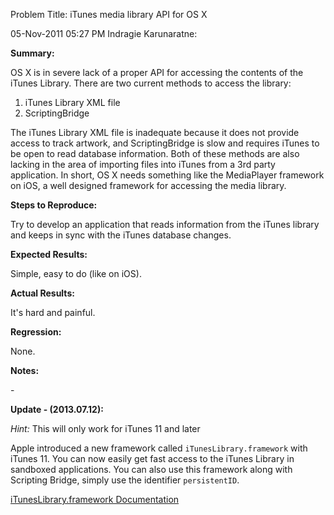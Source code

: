 Problem Title: iTunes media library API for OS X

05-Nov-2011 05:27 PM Indragie Karunaratne:

**Summary:**

OS X is in severe lack of a proper API for accessing the contents of the iTunes Library. There are two current methods to access the library:

1) iTunes Library XML file
2) ScriptingBridge

The iTunes Library XML file is inadequate because it does not provide access to track artwork, and ScriptingBridge is slow and requires iTunes to be open to read database information. Both of these methods are also lacking in the area of importing files into iTunes from a 3rd party application. In short, OS X needs something like the MediaPlayer framework on iOS, a well designed framework for accessing the media library.

**Steps to Reproduce:**

Try to develop an application that reads information from the iTunes library and keeps in sync with the iTunes database changes.

**Expected Results:**

Simple, easy to do (like on iOS).

**Actual Results:**

It's hard and painful.

**Regression:**

None.

**Notes:**

\-

**Update - (2013.07.12):**

*Hint:* This will only work for iTunes 11 and later

Apple introduced a new framework called `iTunesLibrary.framework` with iTunes 11.
You can now easily get fast access to the iTunes Library in sandboxed applications.
You can also use this framework along with Scripting Bridge, simply use the identifier `persistentID`.

<a href="https://developer.apple.com/library/mac/#documentation/iTunesLibrary/Reference/iTunesLibraryFrameworkReference/_index.html">iTunesLibrary.framework Documentation</a>
